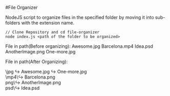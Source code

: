 #File Organizer

NodeJS script to organize files in the specified folder by moving it into sub-folders with the extension name.

```
// Clone Repository and cd file-organizer
node index.js <path of the folder to be organized>
```

File in path(Before organizing):
Awesome.jpg
Barcelona.mp4
Idea.psd
AnotherImage.png
One-more.jpg

File in path(After Organizing):

\jpg  ↪ Awesome.jpg  ↪ One-more.jpg  
\mp4\↪ Barcelona.png\
png\↪ AnotherImage.png\
psd\↪ Idea.psd
